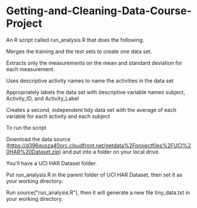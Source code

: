# Getting-and-Cleaning-Data-Course-Project

An R script called run_analysis.R that does the following.

Merges the training and the test sets to create one data set.


Extracts only the measurements on the mean and standard deviation for each measurement.


Uses descriptive activity names to name the activities in the data set


Appropriately labels the data set with descriptive variable names subject, Activity_ID, and Activity_Label


Creates a second, independent tidy data set with the average of each variable for each activity and each subject

To run the script

Download the data source (https://d396qusza40orc.cloudfront.net/getdata%2Fprojectfiles%2FUCI%20HAR%20Dataset.zip) and put into a folder on your local drive. 


You'll have a UCI HAR Dataset folder.


Put run_analysis.R in the parent folder of UCI HAR Dataset, then set it as your working directory.


Run source("run_analysis.R"), then it will generate a new file tiny_data.txt in your working directory.
